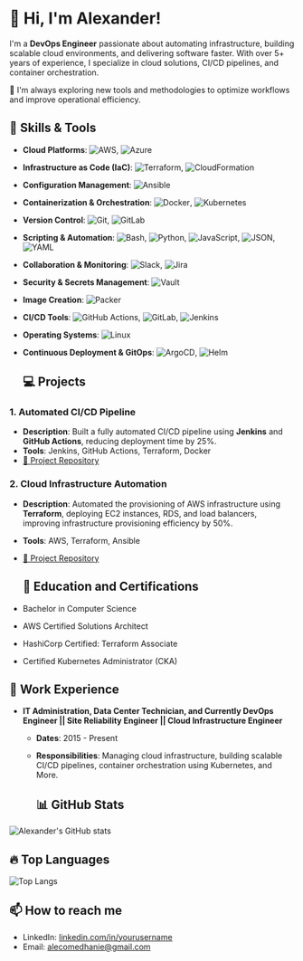 
# 👋 Hi, I'm Alexander!

I'm a **DevOps Engineer** passionate about automating infrastructure, building scalable cloud environments, and delivering software faster. With over 5+ years of experience, I specialize in cloud solutions, CI/CD pipelines, and container orchestration.

🔧 I'm always exploring new tools and methodologies to optimize workflows and improve operational efficiency.

## 🚀 Skills & Tools

- **Cloud Platforms**: ![AWS](https://img.shields.io/badge/AWS-FF9900?style=for-the-badge&logo=amazonaws&logoColor=white), ![Azure](https://img.shields.io/badge/Microsoft%20Azure-0089D6?style=for-the-badge&logo=microsoft-azure&logoColor=white)
- **Infrastructure as Code (IaC)**: ![Terraform](https://img.shields.io/badge/Terraform-7B42BC?style=for-the-badge&logo=terraform&logoColor=white),  ![CloudFormation](https://img.shields.io/badge/AWS%20CloudFormation-FF4F8B?style=for-the-badge&logo=amazonaws&logoColor=white)
- **Configuration Management**: ![Ansible](https://img.shields.io/badge/Ansible-EE0000?style=for-the-badge&logo=ansible&logoColor=white)
- **Containerization & Orchestration**: ![Docker](https://img.shields.io/badge/Docker-2496ED?style=for-the-badge&logo=docker&logoColor=white), ![Kubernetes](https://img.shields.io/badge/Kubernetes-326CE5?style=for-the-badge&logo=kubernetes&logoColor=white)
- **Version Control**: ![Git](https://img.shields.io/badge/Git-F05032?style=for-the-badge&logo=git&logoColor=white), ![GitLab](https://img.shields.io/badge/GitLab-330F63?style=for-the-badge&logo=gitlab&logoColor=white)
- **Scripting & Automation**: ![Bash](https://img.shields.io/badge/Bash-4EAA25?style=for-the-badge&logo=gnubash&logoColor=white), ![Python](https://img.shields.io/badge/Python-3776AB?style=for-the-badge&logo=python&logoColor=white), ![JavaScript](https://img.shields.io/badge/JavaScript-F7DF1E?style=for-the-badge&logo=javascript&logoColor=black), ![JSON](https://img.shields.io/badge/JSON-000000?style=for-the-badge&logo=json&logoColor=white), ![YAML](https://img.shields.io/badge/YAML-00008B?style=for-the-badge&logo=yaml&logoColor=white)
- **Collaboration & Monitoring**: ![Slack](https://img.shields.io/badge/Slack-4A154B?style=for-the-badge&logo=slack&logoColor=white), ![Jira](https://img.shields.io/badge/Jira-0052CC?style=for-the-badge&logo=jira&logoColor=white)
- **Security & Secrets Management**: ![Vault](https://img.shields.io/badge/HashiCorp%20Vault-000000?style=for-the-badge&logo=vault&logoColor=white)
- **Image Creation**: ![Packer](https://img.shields.io/badge/Packer-7B42BC?style=for-the-badge&logo=packer&logoColor=white)
- **CI/CD Tools**: ![GitHub Actions](https://img.shields.io/badge/GitHub%20Actions-2088FF?style=for-the-badge&logo=github-actions&logoColor=white), ![GitLab](https://img.shields.io/badge/GitLab-330F63?style=for-the-badge&logo=gitlab&logoColor=white), ![Jenkins](https://img.shields.io/badge/Jenkins-D24939?style=for-the-badge&logo=jenkins&logoColor=white)
- **Operating Systems**: ![Linux](https://img.shields.io/badge/Linux-FCC624?style=for-the-badge&logo=linux&logoColor=black)
- **Continuous Deployment & GitOps**: ![ArgoCD](https://img.shields.io/badge/ArgoCD-00BFFF?style=for-the-badge&logo=argo&logoColor=white), ![Helm](https://img.shields.io/badge/Helm-0F1689?style=for-the-badge&logo=helm&logoColor=white)

  ## 💻 Projects

### 1. **Automated CI/CD Pipeline**
   - **Description**: Built a fully automated CI/CD pipeline using **Jenkins** and **GitHub Actions**, reducing deployment time by 25%.
   - **Tools**: Jenkins, GitHub Actions, Terraform, Docker
   - [🔗 Project Repository](https://github.com/alecomedhanie/cicd-pipeline)

### 2. **Cloud Infrastructure Automation**
   - **Description**: Automated the provisioning of AWS infrastructure using **Terraform**, deploying EC2 instances, RDS, and load balancers, improving infrastructure provisioning efficiency by 50%.
   - **Tools**: AWS, Terraform, Ansible
   - [🔗 Project Repository](https://github.com/alecomedhanie/cloud-infrastructure)

     ## 🏅 Education and Certifications
- Bachelor in Computer Science
- AWS Certified Solutions Architect
- HashiCorp Certified: Terraform Associate
- Certified Kubernetes Administrator (CKA)

## 💼 Work Experience

- **IT Administration, Data Center Technician, and Currently DevOps Engineer || Site Reliability Engineer || Cloud Infrastructure Engineer**
  - **Dates**: 2015 - Present
  - **Responsibilities**: Managing cloud infrastructure, building scalable CI/CD pipelines, container orchestration using Kubernetes, and More.

    ## 📊 GitHub Stats

![Alexander's GitHub stats](https://github-readme-stats.vercel.app/api?username=alecomedhanie&show_icons=true&theme=radical)

## 🔥 Top Languages

![Top Langs](https://github-readme-stats.vercel.app/api/top-langs/?username=alecomedhanie&layout=compact&theme=radical)

## 📫 How to reach me

- LinkedIn: [linkedin.com/in/yourusername](https://www.linkedin.com/in/alexander-berhe-b5749415b/)
- Email: alecomedhanie@gmail.com
